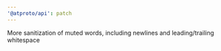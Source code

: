 ```yaml
---
'@atproto/api': patch
---
```


More sanitization of muted words, including newlines and leading/trailing whitespace
